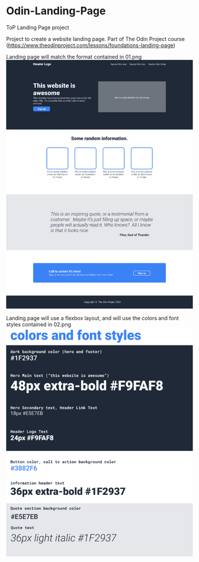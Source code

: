 # Odin-Landing-Page
ToP Landing Page project

Project to create a website landing page. Part of The Odin Project course 
(https://www.theodinproject.com/lessons/foundations-landing-page)

Landing page will match the format contained in 01.png
![landing-page-format](./01.landing-page-format.png)

Landing page will use a flexbox layout, and will use the colors and font styles contained in 02.png 
![landing-page-colors-and-fonts](./02.landing-page-colors-and-fonts.png)